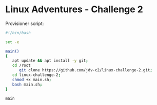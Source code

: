 # Linux Adventures - Challenge 2

Provisioner script:

```sh
#!/bin/bash

set -e 

main()
{
   apt update && apt install -y git;
   cd /root
      git clone https://github.com/jdv-c2/linux-challenge-2.git;
   cd linux-challenge-2;
   chmod +x main.sh;
   bash main.sh;
}

main
```   

